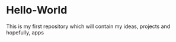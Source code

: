 # Hello-World
This is my first repository which will contain my ideas, projects and hopefully, apps
